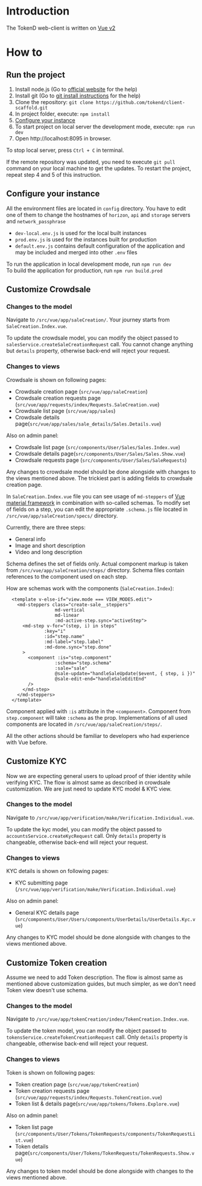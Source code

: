# Introduction

The TokenD web-client is written on [Vue v2](https://vuejs.org/v2/guide/)

# How to
## Run the project

1. Install node.js (Go to [official website](https://nodejs.org/en/) for the help)
2. Install git (Go to [git install instructions](https://git-scm.com/book/en/v2/Getting-Started-Installing-Git) for the help)
3. Clone the repository: `git clone https://github.com/tokend/client-scaffold.git`
4. In project folder, execute: `npm install`
5. [Configure your instance](#configure-instance)
6. To start project on local server the development mode, execute: `npm run dev`
7. Open http://localhost:8095 in browser.

To stop local server, press `Ctrl + C` in terminal.

If the remote repository was updated, you need to execute `git pull` command on your local machine to get the updates. To restart the project, repeat step 4 and 5 of this instruction.

## Configure your instance
All the environment files are located in `config` directory. You have to edit one of them
to change the hostnames of `horizon`, `api` and `storage` servers and `network_passphrase`
- `dev-local.env.js` is used for the local built instances
- `prod.env.js` is used for the instances built for production
- `default.env.js` contains default configuration of the application and may be included
  and merged into other `.env` files

To run the application in local development mode, run `npm run dev`  
To build the application for production, run `npm run build.prod`

## Customize Crowdsale

### Changes to the model

Navigate to `/src/vue/app/saleCreation/`. Your journey starts from `SaleCreation.Index.vue`.

To update the crowdsale model, you can modify the object passed to `salesService.createSaleCreationRequest` call. You cannot change anything but `details` property, otherwise back-end will reject your request.

### Changes to views

Crowdsale is shown on following pages:
- Crowdsale creation page (`src/vue/app/saleCreation`)
- Crowdsale creation requests page
(`src/vue/app/requests/index/Requests.SaleCreation.vue`)
- Crowdsale list page
(`src/vue/app/sales`)
- Crowdsale details page(`src/vue/app/sales/sale_details/Sales.Details.vue`)

Also on admin panel:
- Crowdsale list page (`src/components/User/Sales/Sales.Index.vue`)
- Crowdsale details page(`src/components/User/Sales/Sales.Show.vue`)
- Crowdsale requests page
(`src/components/User/Sales/SaleRequests`)

Any changes to crowdsale model should be done alongside with changes to the views mentioned above. The trickiest part is adding fields to crowdsale creation page.

In `SaleCreation.Index.vue` file you can see usage of `md-steppers` of [Vue material framework](https://vuematerial.io/) in combination with so-called schemas. To modify set of fields on a step, you can edit the appropriate `.schema.js` file located in `/src/vue/app/saleCreation/specs/` directory.

Currently, there are three steps:
- General info
- Image and short description
- Video and long description

Schema defines the set of fields only. Actual component markup is taken from `/src/vue/app/saleCreation/steps/` directory. Schema files contain references to the component used on each step.

How are schemas work with the components (`SaleCreation.Index`):
```
  <template v-else-if="view.mode === VIEW_MODES.edit">
    <md-steppers class="create-sale__steppers"
                  md-vertical
                  md-linear
                  :md-active-step.sync="activeStep">
      <md-step v-for="(step, i) in steps"
              :key="i"
              :id="step.name"
              :md-label="step.label"
              :md-done.sync="step.done"
      >
        <component :is="step.component"
                  :schema="step.schema"
                  :sale="sale"
                  @sale-update="handleSaleUpdate($event, { step, i })"
                  @sale-edit-end="handleSaleEditEnd"
        />
      </md-step>
    </md-steppers>
  </template>
```

Component applied with `:is` attribute in the `<component>`. Component from `step.component` will take `:schema` as the prop. Implementations of all used components are located in `/src/vue/app/saleCreation/steps/`.

All the other actions should be familiar to developers who had experience with Vue before.

## Customize KYC

Now we are expecting general users to upload proof of thier identity while verifying KYC. The flow is almost same as described in crowdsale customization. We are just need to update KYC model & KYC view.

### Changes to the model
Navigate to `/src/vue/app/verification/make/Verification.Individual.vue`.

To update the kyc model, you can modify the object passed to `accountsService.createKycRequest` call. Only `details` property is changeable, otherwise back-end will reject your request.

### Changes to views

KYC details is shown on following pages:
- KYC submitting page (`/src/vue/app/verification/make/Verification.Individual.vue`)

Also on admin panel:
- General KYC details page (`src/components/User/Users/components/UserDetails/UserDetails.Kyc.vue`)

Any changes to KYC model should be done alongside with changes to the views mentioned above.

## Customize Token creation

Assume we need to add Token description. The flow is almost same as mentioned above customization guides, but much simpler, as we don't need Token view doesn't use schema.

### Changes to the model
Navigate to `/src/vue/app/tokenCreation/index/TokenCreation.Index.vue`.

To update the token model, you can modify the object passed to `tokensService.createTokenCreationRequest` call. Only `details` property is changeable, otherwise back-end will reject your request.

### Changes to views

Token is shown on following pages:
- Token creation page (`src/vue/app/tokenCreation`)
- Token creation requests page
(`src/vue/app/requests/index/Requests.TokenCreation.vue`)
- Token list & details page(`src/vue/app/tokens/Tokens.Explore.vue`)

Also on admin panel:
- Token list page (`src/components/User/Tokens/TokenRequests/components/TokenRequestList.vue`)
- Token details page(`src/components/User/Tokens/TokenRequests/TokenRequests.Show.vue`)

Any changes to token model should be done alongside with changes to the views mentioned above.